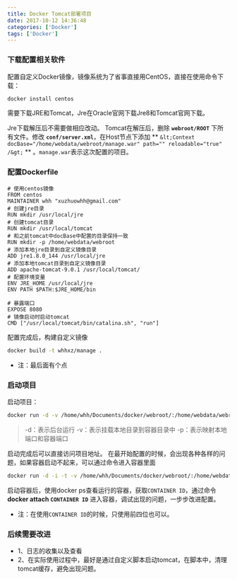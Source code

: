 ```yaml
---
title: Docker Tomcat部署项目
date: 2017-10-12 14:36:48
categories: ['Docker']
tags: ['Docker']
---
```

### 下载配置相关软件
配置自定义Docker镜像，镜像系统为了省事直接用CentOS，直接在使用命令下载：
```sh
docker install centos
```
需要下载JRE和Tomcat，Jre在Oracle官网下载Jre8和Tomcat官网下载。

Jre下载解压后不需要做相应改动。
Tomcat在解压后，删除 **`webroot/ROOT`** 下所有文件。修改 **`conf/server.xml`**，在Host节点下添加 ** `&lt;Context docBase="/home/webdata/webroot/manage.war" path="" reloadable="true" /&gt;` ** 。`manage.war`表示这次配置的项目。<!-- more -->
### 配置Dockerfile
```file
# 使用centos镜像
FROM centos
MAINTAINER whh "xuzhuowhh@gmail.com"
# 创建jre目录
RUN mkdir /usr/local/jre
# 创建tomcat目录
RUN mkdir /usr/local/tomcat
# 和之前tomcat中docBase中配置的目录保持一致
RUN mkdir -p /home/webdata/webroot
# 添加本地jre目录到自定义镜像目录
ADD jre1.8.0_144 /usr/local/jre
# 添加本地tomcat目录到自定义镜像目录
ADD apache-tomcat-9.0.1 /usr/local/tomcat/
# 配置环境变量
ENV JRE_HOME /usr/local/jre
ENV PATH $PATH:$JRE_HOME/bin

# 暴露端口
EXPOSE 8080
# 镜像启动时启动tomcat
CMD ["/usr/local/tomcat/bin/catalina.sh", "run"]
```

配置完成后，构建自定义镜像
```sh
docker build -t whhxz/manage .
```
* 注：最后面有个点
### 启动项目
启动项目：
```sh
docker run -d -v /home/whh/Documents/docker/webroot/:/home/webdata/webroot -p 8080:8080 whhxz/manage
```
> -d：表示后台运行
> -v：表示挂载本地目录到容器目录中
> -p：表示映射本地端口和容器端口

启动完成后可以直接访问项目地址。
在最开始配置的时候，会出现各种各样的问题，如果容器启动不起来，可以通过命令进入容器里面
```sh
docker run -d -i -t -v /home/whh/Documents/docker/webroot/:/home/webdata/webroot -p 8080:8080 whhxz/manage /bin/bash
```
启动容器后，使用docker ps查看运行的容器，获取`CONTAINER ID`，通过命令 **docker attach `CONTAINER ID`** 进入容器，调试出现的问题，一步步改进配置。
* 注：在使用`CONTAINER ID`的时候，只使用前四位也可以。
### 后续需要改进
* 1、日志的收集以及查看
* 2、在实际使用过程中，最好是通过自定义脚本启动tomcat，在脚本中，清理tomcat缓存，避免出现问题。
